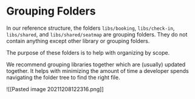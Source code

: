 # Grouping Folders

In our reference structure, the folders `libs/booking`, `libs/check-in`, `libs/shared`, and `libs/shared/seatmap` are grouping folders. They do not contain anything except other library or grouping folders.

The purpose of these folders is to help with organizing by scope.

We recommend grouping libraries together which are (usually) updated together. It helps with minimizing the amount of time a developer spends navigating the folder tree to find the right file.

![[Pasted image 20211208122316.png]]